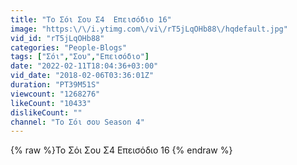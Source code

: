 ```yaml
---
title: "Το Σόι Σου Σ4  Επεισόδιο 16"
image: "https:\/\/i.ytimg.com\/vi\/rT5jLqOHb88\/hqdefault.jpg"
vid_id: "rT5jLqOHb88"
categories: "People-Blogs"
tags: ["Σόι","Σου","Επεισόδιο"]
date: "2022-02-11T18:04:36+03:00"
vid_date: "2018-02-06T03:36:01Z"
duration: "PT39M51S"
viewcount: "1268276"
likeCount: "10433"
dislikeCount: ""
channel: "Το Σόι σου Season 4"
---
```

{% raw %}Το Σόι Σου Σ4  Επεισόδιο 16 {% endraw %}
